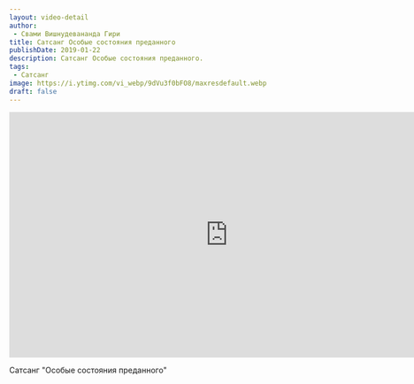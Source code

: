 ```yaml
---
layout: video-detail
author:
 - Свами Вишнудевананда Гири
title: Сатсанг Особые состояния преданного
publishDate: 2019-01-22
description: Сатсанг Особые состояния преданного. 
tags: 
 - Сатсанг
image: https://i.ytimg.com/vi_webp/9dVu3f0bFO8/maxresdefault.webp
draft: false
---
```


<iframe width="790" height="444" src="https://www.youtube.com/embed/9dVu3f0bFO8" frameborder="0" allowfullscreen=""></iframe> 

  Сатсанг "Особые состояния преданного"

  

 